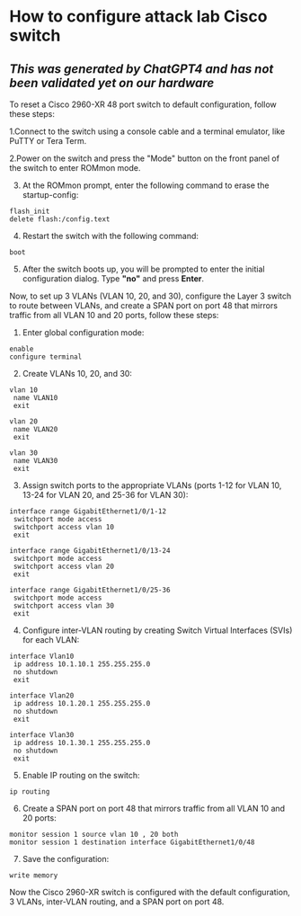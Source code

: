 # How to configure attack lab Cisco switch

## ***This was generated by ChatGPT4 and has not been validated yet on our hardware***

To reset a Cisco 2960-XR 48 port switch to default configuration, follow these steps:

1.Connect to the switch using a console cable and a terminal emulator, like PuTTY or Tera Term.

2.Power on the switch and press the "Mode" button on the front panel of the switch to enter ROMmon mode.

3. At the ROMmon prompt, enter the following command to erase the startup-config:

```
flash_init
delete flash:/config.text
```

4. Restart the switch with the following command:

```
boot
```
5. After the switch boots up, you will be prompted to enter the initial configuration dialog. Type **"no"** and press **Enter**.


Now, to set up 3 VLANs (VLAN 10, 20, and 30), configure the Layer 3 switch to route between VLANs, and create a SPAN port on port 48 that mirrors traffic from all VLAN 10 and 20 ports, follow these steps:

1. Enter global configuration mode:

```
enable
configure terminal
```
2. Create VLANs 10, 20, and 30:

```
vlan 10
 name VLAN10
 exit

vlan 20
 name VLAN20
 exit

vlan 30
 name VLAN30
 exit
```

3. Assign switch ports to the appropriate VLANs (ports 1-12 for VLAN 10, 13-24 for VLAN 20, and 25-36 for VLAN 30):

```
interface range GigabitEthernet1/0/1-12
 switchport mode access
 switchport access vlan 10
 exit

interface range GigabitEthernet1/0/13-24
 switchport mode access
 switchport access vlan 20
 exit

interface range GigabitEthernet1/0/25-36
 switchport mode access
 switchport access vlan 30
 exit
```

4. Configure inter-VLAN routing by creating Switch Virtual Interfaces (SVIs) for each VLAN:

```
interface Vlan10
 ip address 10.1.10.1 255.255.255.0
 no shutdown
 exit

interface Vlan20
 ip address 10.1.20.1 255.255.255.0
 no shutdown
 exit

interface Vlan30
 ip address 10.1.30.1 255.255.255.0
 no shutdown
 exit
```

5. Enable IP routing on the switch:

```
ip routing
```

6. Create a SPAN port on port 48 that mirrors traffic from all VLAN 10 and 20 ports:

```
monitor session 1 source vlan 10 , 20 both
monitor session 1 destination interface GigabitEthernet1/0/48
```

7. Save the configuration:

```
write memory
```

Now the Cisco 2960-XR switch is configured with the default configuration, 3 VLANs, inter-VLAN routing, and a SPAN port on port 48.